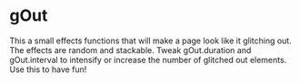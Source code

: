 # gOut
This a small effects functions that will make a page look like it glitching out.
The effects are random and stackable.
Tweak gOut.duration and gOut.interval to intensify or increase the number of glitched out elements.
Use this to have fun!
